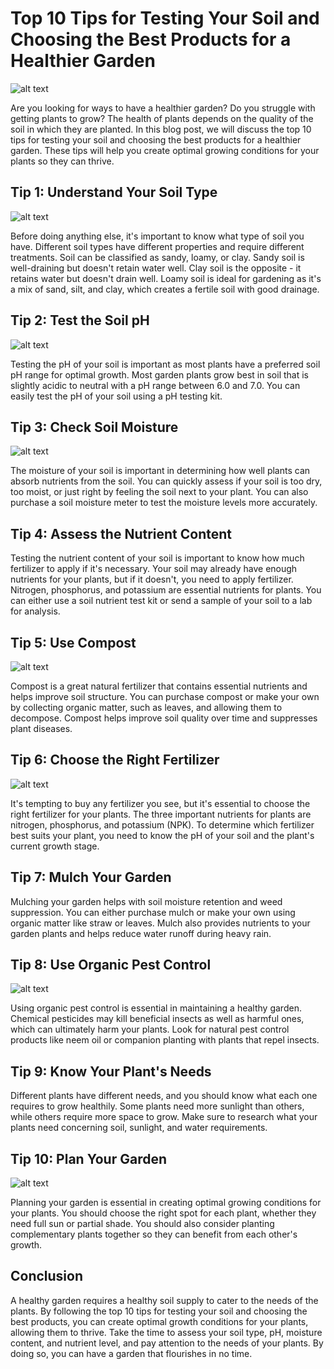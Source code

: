 # Top 10 Tips for Testing Your Soil and Choosing the Best Products for a Healthier Garden

![alt text](https://cdn.pixabay.com/photo/2018/05/31/16/21/plants-3441704_960_720.jpg "![Description](/image_data_1.jpg)")

Are you looking for ways to have a healthier garden? Do you struggle with getting plants to grow? The health of plants depends on the quality of the soil in which they are planted. In this blog post, we will discuss the top 10 tips for testing your soil and choosing the best products for a healthier garden. These tips will help you create optimal growing conditions for your plants so they can thrive.

## Tip 1: Understand Your Soil Type

![alt text](https://cdn.pixabay.com/photo/2018/05/25/00/45/soil-3428085_960_720.jpg "![Description](/image_data_2.jpg)")

Before doing anything else, it's important to know what type of soil you have. Different soil types have different properties and require different treatments. Soil can be classified as sandy, loamy, or clay. Sandy soil is well-draining but doesn't retain water well. Clay soil is the opposite - it retains water but doesn't drain well. Loamy soil is ideal for gardening as it's a mix of sand, silt, and clay, which creates a fertile soil with good drainage.

## Tip 2: Test the Soil pH

![alt text](https://cdn.pixabay.com/photo/2019/08/07/05/35/woman-4385896_960_720.jpg "![Description](/image_data_3.jpg)")

Testing the pH of your soil is important as most plants have a preferred soil pH range for optimal growth. Most garden plants grow best in soil that is slightly acidic to neutral with a pH range between 6.0 and 7.0. You can easily test the pH of your soil using a pH testing kit.

## Tip 3: Check Soil Moisture

![alt text](https://cdn.pixabay.com/photo/2015/08/21/18/06/water-898936_960_720.jpg "![Description](/image_data_4.jpg)")

The moisture of your soil is important in determining how well plants can absorb nutrients from the soil. You can quickly assess if your soil is too dry, too moist, or just right by feeling the soil next to your plant. You can also purchase a soil moisture meter to test the moisture levels more accurately.

## Tip 4: Assess the Nutrient Content

Testing the nutrient content of your soil is important to know how much fertilizer to apply if it's necessary. Your soil may already have enough nutrients for your plants, but if it doesn't, you need to apply fertilizer. Nitrogen, phosphorus, and potassium are essential nutrients for plants. You can either use a soil nutrient test kit or send a sample of your soil to a lab for analysis.

## Tip 5: Use Compost

![alt text](https://cdn.pixabay.com/photo/2018/03/31/13/08/garden-3277776_960_720.jpg "![Description](/image_data_1.jpg)")

Compost is a great natural fertilizer that contains essential nutrients and helps improve soil structure. You can purchase compost or make your own by collecting organic matter, such as leaves, and allowing them to decompose. Compost helps improve soil quality over time and suppresses plant diseases.

## Tip 6: Choose the Right Fertilizer

![alt text](https://cdn.pixabay.com/photo/2019/09/18/15/45/harvest-4487554_960_720.jpg "![Description](/image_data_2.jpg)")

It's tempting to buy any fertilizer you see, but it's essential to choose the right fertilizer for your plants. The three important nutrients for plants are nitrogen, phosphorus, and potassium (NPK). To determine which fertilizer best suits your plant, you need to know the pH of your soil and the plant's current growth stage.

## Tip 7: Mulch Your Garden

Mulching your garden helps with soil moisture retention and weed suppression. You can either purchase mulch or make your own using organic matter like straw or leaves. Mulch also provides nutrients to your garden plants and helps reduce water runoff during heavy rain.

## Tip 8: Use Organic Pest Control

![alt text](https://cdn.pixabay.com/photo/2018/04/24/16/32/ladybug-3348985_960_720.jpg "![Description](/image_data_3.jpg)")

Using organic pest control is essential in maintaining a healthy garden. Chemical pesticides may kill beneficial insects as well as harmful ones, which can ultimately harm your plants. Look for natural pest control products like neem oil or companion planting with plants that repel insects.

## Tip 9: Know Your Plant's Needs

Different plants have different needs, and you should know what each one requires to grow healthily. Some plants need more sunlight than others, while others require more space to grow. Make sure to research what your plants need concerning soil, sunlight, and water requirements.

## Tip 10: Plan Your Garden

![alt text](https://cdn.pixabay.com/photo/2018/06/11/19/28/habitat-3464555_960_720.jpg "![Description](/image_data_4.jpg)")

Planning your garden is essential in creating optimal growing conditions for your plants. You should choose the right spot for each plant, whether they need full sun or partial shade. You should also consider planting complementary plants together so they can benefit from each other's growth.

## Conclusion

A healthy garden requires a healthy soil supply to cater to the needs of the plants. By following the top 10 tips for testing your soil and choosing the best products, you can create optimal growth conditions for your plants, allowing them to thrive. Take the time to assess your soil type, pH, moisture content, and nutrient level, and pay attention to the needs of your plants. By doing so, you can have a garden that flourishes in no time.